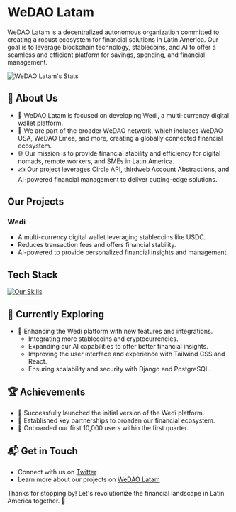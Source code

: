 # WeDAO Latam

WeDAO Latam is a decentralized autonomous organization committed to creating a robust ecosystem for financial solutions in Latin America. Our goal is to leverage blockchain technology, stablecoins, and AI to offer a seamless and efficient platform for savings, spending, and financial management.

![WeDAO Latam's Stats](https://github-readme-stats.vercel.app/api?username=WeDAOLatam&theme=vue-dark&show_icons=true&hide_border=true&count_private=true)

## 🚀 About Us

- 🔭 WeDAO Latam is focused on developing Wedi, a multi-currency digital wallet platform.
- 📝 We are part of the broader WeDAO network, which includes WeDAO USA, WeDAO Emea, and more, creating a globally connected financial ecosystem.
- 🌐 Our mission is to provide financial stability and efficiency for digital nomads, remote workers, and SMEs in Latin America.
- ✍️ Our project leverages Circle API, thirdweb Account Abstractions, and AI-powered financial management to deliver cutting-edge solutions.

## Our Projects

### Wedi
- A multi-currency digital wallet leveraging stablecoins like USDC.
- Reduces transaction fees and offers financial stability.
- AI-powered to provide personalized financial insights and management.

## Tech Stack
[![Our Skills](https://skillicons.dev/icons?i=js,html,css,python,django,postgresql,tailwind,react,redux)](https://skillicons.dev)

## 🌱 Currently Exploring

- 🚀 Enhancing the Wedi platform with new features and integrations.
  - Integrating more stablecoins and cryptocurrencies.
  - Expanding our AI capabilities to offer better financial insights.
  - Improving the user interface and experience with Tailwind CSS and React.
  - Ensuring scalability and security with Django and PostgreSQL.

 ## 🏆 Achievements

- 🌟 Successfully launched the initial version of the Wedi platform.
- 🌟 Established key partnerships to broaden our financial ecosystem.
- 🌟 Onboarded our first 10,000 users within the first quarter.

## 📬 Get in Touch

- Connect with us on [Twitter](https://twitter.com/WeDAOLatam)
- Learn more about our projects on [WeDAO Latam](https://wedao.latam)

Thanks for stopping by! Let's revolutionize the financial landscape in Latin America together. 🚀
